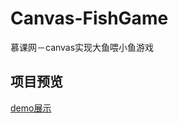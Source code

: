 # Canvas-FishGame
慕课网－canvas实现大鱼喂小鱼游戏

## 项目预览
[demo展示](https://yy709593266.github.io/Canvas-FishGame/)